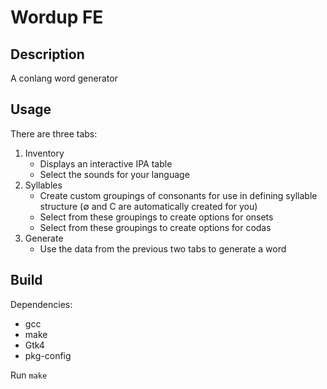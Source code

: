 # Wordup FE

## Description

A conlang word generator

## Usage

There are three tabs:

1. Inventory
   - Displays an interactive IPA table
   - Select the sounds for your language
2. Syllables
   - Create custom groupings of consonants for use in defining syllable structure (∅ and C are automatically created for you)
   - Select from these groupings to create options for onsets
   - Select from these groupings to create options for codas
3. Generate
   - Use the data from the previous two tabs to generate a word

## Build

Dependencies:

- gcc
- make
- Gtk4
- pkg-config

Run `make`


